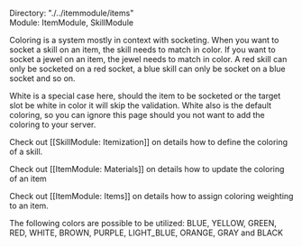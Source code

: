 Directory: "./../itemmodule/items"  
Module: ItemModule, SkillModule

Coloring is a system mostly in context with socketing. When you want to socket a skill on an item, the skill needs to match in color. If you want to socket a jewel on an item, the jewel needs to match in color. A red skill can only be socketed on a red socket, a blue skill can only be socket on a blue socket and so on.

White is a special case here, should the item to be socketed or the target slot be white in color it will skip the validation. White also is the default coloring, so you can ignore this page should you not want to add the coloring to your server.

Check out [[SkillModule: Itemization]] on details how to define the coloring of a skill.

Check out [[ItemModule: Materials]] on details how to update the coloring of an item

Check out [[ItemModule: Items]] on details how to assign coloring weighting to an item.

The following colors are possible to be utilized: BLUE, YELLOW, GREEN, RED, WHITE, BROWN, PURPLE, LIGHT_BLUE, ORANGE, GRAY and BLACK